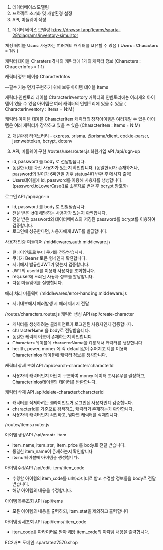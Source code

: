 1. 데이터베이스 모델링
2. 프로잭트 초기화 및 개발환경 설정
3. API, 미들웨어 작성


1) 데이터 베이스 모델링
https://drawsql.app/teams/sparta-28/diagrams/inventory-simulator

계정 테이블 Users
사용자는 여러개의 캐릭터를 보유할 수 있음 ( Users : Characters = 1:N )

캐릭터 테이블 Charaters
하나의 캐릭터에 1개의 캐릭터 정보 (Characters : ChracterInfos = 1:1)

캐릭터 정보 테이블 CharacterInfos

--필수 기능 먼저 구현하기 위해 보류
아이템 테이블 Items

캐릭터-인벤토리 테이블 CharacterInventory
캐릭터의 인벤토리에는 여러개의 아이템이 있을 수 있음 
아이템은 여러 캐릭터의 인벤토리에 있을 수 있음 ( CharacterInventory : Items = N:M )

캐릭터-아이템 테이블 CharacterItem 
캐릭터의 장착아이템은 여러개일 수 있음
아이템은 여러 캐릭터가 장착하고 있을 수 있음 (CharacterItem : Items = N:M)

2) 개발환경
라이브러리 - express, prisma, @prisma/client, cookie-parser, jsonwebtoken, bcrypt, dotenv

3) API, 미들웨어 구현
 /routes/user.router.js
회원가입 API /api/sign-up
- id, password 를 body 로 전달받습니다.
- 동일한 id를 가진 사용자가 있는지 확인합니다. (동일한 id가 존재하거나, password의 길이가 6미만일 경우 status401 반환 후 메시지 출력)
- Users테이블에 id, password를 이용해 사용자를 생성합니다. (password.toLowerCase()로 소문자로 변환 후 bcrypt 암호화)

로그인 API /api/sign-in
- id, password 를 body 로 전달받습니다.
- 전달 받은 id에 해당하는 사용자가 있는지 확인합니다.
- 전달 받은 password와 데이터베이스의 저장된 password를 bcrypt를 이용하여 검증합니다.
- 로그인에 성공한다면, 사용자에게 JWT를 발급합니다.

사용자 인증 미들웨어 /middlewares/auth.middleware.js
- 클라이언트로 부터 쿠키를 전달받습니다.
- 쿠키가 Bearer 토큰 형식인지 확인합니다.
- 서버에서 발급한JWT가 맞는지 검증합니다.
- JWT의 userId를 이용해 사용자를 조회합니다.
- req.user에 조회된 사용자 정보를 할당합니다.
- 다음 미들웨어를 실행합니다.

에러 처리 미들웨어 /middlewares/error-handling.middleware.js
- 서버내부에서 에러발생 시 에러 메시지 전달

/routes/characters.router.js
캐릭터 생성 API /api/create-character
- 캐릭터를 생성하려는 클라이언트가 로그인된 사용자인지 검증합니다.
- characterName 을 body로 전달받습니다.
- 동일한 케릭터 이름이 존재하는지 확인합니다.
- Characters 테이블에 characterName을 이용해서 캐릭터를 생성합니다.
- health, power, money 에 각 default값이 주어지고 이를 이용해
CharacterInfos 테이블에 캐릭터 정보를 생성합니다.

캐릭터 상세 조회 API /api/search-character/:characterId
- 사용자의 캐릭터인지 아닌지 구분하여 money 데이터 표시유무를 결정하고,
CharacterInfos테이블의 데이터를 반환합니다.

캐릭터 삭제 API /api/delete-character/:characterId
- 캐릭터를 삭제하려는 클라이언트가 로그인된 사용자인지 검증합니다.
- characterId를 기준으로 검색하고, 캐릭터가 존재하는지 확인합니다.
- 사용자의 캐릭터인지 확인하고, 맞다면 캐릭터를 삭제합니다.

/routes/items.router.js

아이템 생성API /api/create-item
- item_name, item_stat, item_price 를 body로 전달 받습니다.
- 동일한 item_name이 존재하는지 확인합니다
- items 테이블에 아이템을 생성합니다.

아이템 수정API /api/edit-item/:item_code
- 수정할 아이템의 item_code를 url파라미터로 받고 수정할 정보들을 body로 전달 받습니다.
- 해당 아이템의 내용을 수정합니다.

아이템 목록조회 API /api/items
- 모든 아이템의 내용을 출력하되, item_stat을 제외하고 출력합니다

아이템 상세조회 API /api/items/:item_code
- item_code를 파라미터로 받아 해당 item_code의 아이템 내용을 출력합니다.

EC2배포
도메인: spartatest7570.shop



